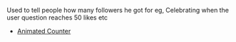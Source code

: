 
Used to tell people how many followers he got for eg,
	Celebrating when the user question reaches 50 likes etc

- [Animated Counter](https://www.clippulse.com/tools/animated-counter?ref=dailydev)